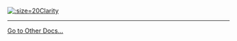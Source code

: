 [![](_media/icon.png ':size=20')Clarity](/clarity/ "Clarity Documentation")

---

[Go to Other Docs...](/)
